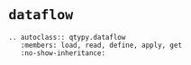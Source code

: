 # `dataflow`

```{eval-rst}
.. autoclass:: qtypy.dataflow
   :members: load, read, define, apply, get
   :no-show-inheritance:
```